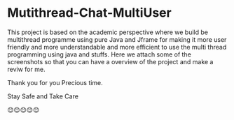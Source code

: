 # Mutithread-Chat-MultiUser

This project is based on the academic perspective where we  build be multithread programme using pure Java and Jframe for making it more user friendly and more understandable and more efficient to use the multi thread programming using java and stuffs. Here we attach some of the screenshots so that you can have a overview of the project and make a reviw for me.

Thank you for you Precious time.

Stay Safe and Take Care 

😊😊😊😊😊
